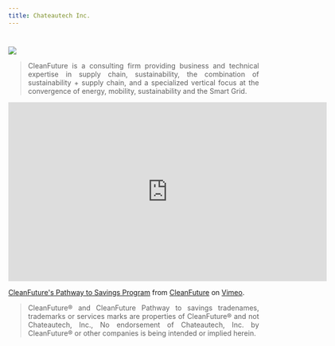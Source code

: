 ```yaml
---
title: Chateautech Inc.
---
```

#

<div data-type="logo">
      <a href="http://cleanfuture.us" target="new"><img style="background-position: center center;background-repeat: no-repeat;" data-setting="border" src="https://cleanfuture.us/wp-content/uploads/2019/07/cleanfuture-logo.png">
      </a>
 </div>

<blockquote style="text-align: justify;">CleanFuture is a consulting firm providing business and technical expertise in supply chain, sustainability, the combination of sustainability + supply chain, and a specialized vertical focus at the convergence of energy, mobility, sustainability and the Smart Grid. </blockquote>

<iframe src="https://player.vimeo.com/video/740814249?h=ce58abf5b3" width="640" height="360" frameborder="0" allow="autoplay; fullscreen; picture-in-picture" allowfullscreen></iframe>
<p><a href="https://vimeo.com/740814249">CleanFuture&#039;s Pathway to Savings Program</a> from <a href="https://vimeo.com/cleanfuture">CleanFuture</a> on <a href="https://vimeo.com">Vimeo</a>.</p>

<blockquote style="text-align: justify;">CleanFuture® and CleanFuture Pathway to savings tradenames, trademarks or services marks are properties of CleanFuture® and not Chateautech, Inc., No endorsement of Chateautech, Inc. by CleanFuture® or other companies is being intended or implied herein.</blockquote>
